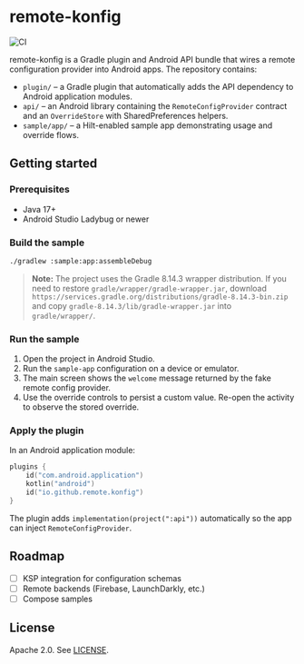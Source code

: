 # remote-konfig

![CI](https://github.com/akrafts-gpt/Plugin/actions/workflows/ci.yml/badge.svg)

remote-konfig is a Gradle plugin and Android API bundle that wires a remote configuration provider into Android apps. The repository contains:

- `plugin/` – a Gradle plugin that automatically adds the API dependency to Android application modules.
- `api/` – an Android library containing the `RemoteConfigProvider` contract and an `OverrideStore` with SharedPreferences helpers.
- `sample/app/` – a Hilt-enabled sample app demonstrating usage and override flows.

## Getting started

### Prerequisites
- Java 17+
- Android Studio Ladybug or newer

### Build the sample

```bash
./gradlew :sample:app:assembleDebug
```

> **Note:** The project uses the Gradle 8.14.3 wrapper distribution. If you need to restore
> `gradle/wrapper/gradle-wrapper.jar`, download
> `https://services.gradle.org/distributions/gradle-8.14.3-bin.zip` and copy
> `gradle-8.14.3/lib/gradle-wrapper.jar` into `gradle/wrapper/`.

### Run the sample

1. Open the project in Android Studio.
2. Run the `sample-app` configuration on a device or emulator.
3. The main screen shows the `welcome` message returned by the fake remote config provider.
4. Use the override controls to persist a custom value. Re-open the activity to observe the stored override.

### Apply the plugin

In an Android application module:

```kotlin
plugins {
    id("com.android.application")
    kotlin("android")
    id("io.github.remote.konfig")
}
```

The plugin adds `implementation(project(":api"))` automatically so the app can inject `RemoteConfigProvider`.

## Roadmap

- [ ] KSP integration for configuration schemas
- [ ] Remote backends (Firebase, LaunchDarkly, etc.)
- [ ] Compose samples

## License

Apache 2.0. See [LICENSE](LICENSE).
